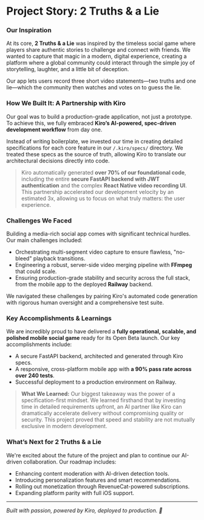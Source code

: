 # Project Story: 2 Truths & a Lie

### Our Inspiration

At its core, **2 Truths & a Lie** was inspired by the timeless social game where players share authentic stories to challenge and connect with friends. We wanted to capture that magic in a modern, digital experience, creating a platform where a global community could interact through the simple joy of storytelling, laughter, and a little bit of deception.

Our app lets users record three short video statements—two truths and one lie—which the community then watches and votes on to guess the lie.

### How We Built It: A Partnership with Kiro

Our goal was to build a production-grade application, not just a prototype. To achieve this, we fully embraced **Kiro’s AI-powered, spec-driven development workflow** from day one.

Instead of writing boilerplate, we invested our time in creating detailed specifications for each core feature in our `/.kiro/specs/` directory. We treated these specs as the source of truth, allowing Kiro to translate our architectural decisions directly into code.

> Kiro automatically generated **over 70% of our foundational code**, including the entire **secure FastAPI backend with JWT authentication** and the complex **React Native video recording UI**. This partnership accelerated our development velocity by an estimated 3x, allowing us to focus on what truly matters: the user experience.

### Challenges We Faced

Building a media-rich social app comes with significant technical hurdles. Our main challenges included:
* Orchestrating multi-segment video capture to ensure flawless, "no-bleed" playback transitions.
* Engineering a robust, server-side video merging pipeline with **FFmpeg** that could scale.
* Ensuring production-grade stability and security across the full stack, from the mobile app to the deployed **Railway** backend.

We navigated these challenges by pairing Kiro's automated code generation with rigorous human oversight and a comprehensive test suite.

### Key Accomplishments & Learnings

We are incredibly proud to have delivered a **fully operational, scalable, and polished mobile social game** ready for its Open Beta launch. Our key accomplishments include:

* A secure FastAPI backend, architected and generated through Kiro specs.
* A responsive, cross-platform mobile app with **a 90% pass rate across over 240 tests**.
* Successful deployment to a production environment on Railway.

> **What We Learned:** Our biggest takeaway was the power of a specification-first mindset. We learned firsthand that by investing time in detailed requirements upfront, an AI partner like Kiro can dramatically accelerate delivery without compromising quality or security. This project proved that speed and stability are not mutually exclusive in modern development.

### What’s Next for 2 Truths & a Lie

We're excited about the future of the project and plan to continue our AI-driven collaboration. Our roadmap includes:
* Enhancing content moderation with AI-driven detection tools.
* Introducing personalization features and smart recommendations.
* Rolling out monetization through RevenueCat-powered subscriptions.
* Expanding platform parity with full iOS support.

---

*Built with passion, powered by Kiro, deployed to production. 🚀*